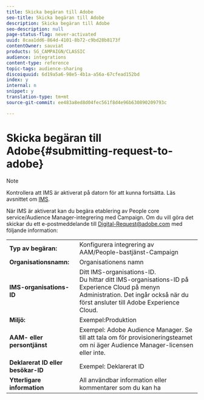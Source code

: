 ```yaml
---
title: Skicka begäran till Adobe
seo-title: Skicka begäran till Adobe
description: Skicka begäran till Adobe
seo-description: null
page-status-flag: never-activated
uuid: 8caa1dd6-864d-4101-8b72-c9bd28b8173f
contentOwner: sauviat
products: SG_CAMPAIGN/CLASSIC
audience: integrations
content-type: reference
topic-tags: audience-sharing
discoiquuid: 6d19a5a6-98e5-4b1a-a56a-67cfead152bd
index: y
internal: n
snippet: y
translation-type: tm+mt
source-git-commit: ee483a8ed8d04fec561f8d4e96b630890209793c

---
```



# Skicka begäran till Adobe{#submitting-request-to-adobe}

>[!NOTE]
>
>Kontrollera att IMS är aktiverat på datorn för att kunna fortsätta. Läs avsnittet om [IMS](../../integrations/using/about-adobe-id.md).

När IMS är aktiverat kan du begära etablering av People core service/Audience Manager-integrering med Campaign. Om du vill göra det skickar du ett e-postmeddelande till [Digital-Request@adobe.com](mailto:Digital-Request@adobe.com) med följande information:

<table> 
 <tbody> 
  <tr> 
   <td> <strong>Typ av begäran:</strong><br /> </td> 
   <td> Konfigurera integrering av AAM/People-bastjänst-Campaign </td> 
  </tr> 
  <tr> 
   <td> <strong>Organisationsnamn:</strong><br /> </td> 
   <td> Organisationens namn </td> 
  </tr> 
  <tr> 
   <td> <strong>IMS-organisations-ID</strong><br /> </td> 
   <td> Ditt IMS-organisations-ID. <br> Du hittar ditt IMS-organisations-ID på Experience Cloud på menyn Administration. Det ingår också när du först ansluter till Adobe Experience Cloud. </td> 
  </tr> 
  <tr> 
   <td> <strong>Miljö:</strong><br /> </td> 
   <td> Exempel:Produktion </td> 
  </tr> 
  <tr> 
   <td> <strong>AAM- eller persontjänst</strong><br /> </td> 
   <td> Exempel: Adobe Audience Manager. Se till att tala om för provisioneringsteamet om ni äger Audience Manager-licensen eller inte.</td> 
  </tr> 
  <tr> 
   <td> <strong>Deklarerat ID eller besökar-ID</strong><br /> </td> 
   <td> Exempel: Deklarerat ID </td> 
  </tr> 
  <tr> 
   <td> <strong>Ytterligare information</strong><br /> </td> 
   <td> All användbar information eller kommentarer som du kan ha </td> 
  </tr> 
 </tbody> 
</table>
